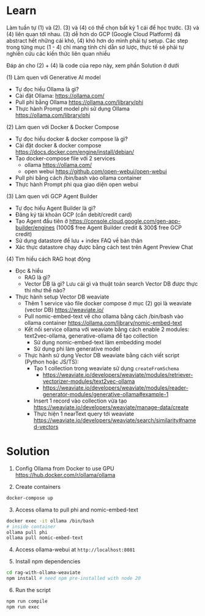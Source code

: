 # Learn

Làm tuần tự (1) và (2). (3) và (4) có thể chọn bất kỳ 1 cái để học trước. (3) và (4) liên quan tới nhau. (3) dễ hơn do GCP (Google Cloud Platform) đã abstract hết những cái khó, (4) khó hơn do mình phải tự setup. Các step trong từng mục (1 - 4) chỉ mang tính chỉ dẫn sơ lược, thực tế sẽ phải tự nghiên cứu các kiến thức liên quan nhiều

Đáp án cho (2) + (4) là code của repo này, xem phần Solution ở dưới

(1) Làm quen với Generative AI model
- Tự đọc hiểu Ollama là gì?
- Cài đặt Ollama: https://ollama.com/
- Pull phi bằng Ollama https://ollama.com/library/phi
- Thực hành Prompt model phi sử dụng Ollama https://ollama.com/library/phi

(2) Làm quen với Docker & Docker Compose
- Tự đọc hiểu docker & docker compose là gì?
- Cài đặt docker & docker compose https://docs.docker.com/engine/install/debian/
- Tạo docker-compose file với 2 services
    - ollama https://ollama.com/
    - open webui https://github.com/open-webui/open-webui
- Pull phi bằng cách /bin/bash vào ollama container
- Thực hành Prompt phi qua giao diện open webui

(3) Làm quen với GCP Agent Builder
- Tự đọc hiểu Agent Builder là gì?
- Đăng ký tài khoản GCP (cần debit/credit card)
- Tạo Agent đầu tiên ở https://console.cloud.google.com/gen-app-builder/engines (1000$ free Agent Builder credit & 300$ free GCP credit)
- Sử dụng datastore để lưu + index FAQ về bản thân
- Xác thực datastore chạy được bằng cách test trên Agent Preview Chat

(4) Tìm hiểu cách RAG hoạt động
- Đọc & hiểu
    - RAG là gì?
    - Vector DB là gì? Lưu cái gì và thuật toán search Vector DB được thực thi như thế nào?
- Thực hành setup Vector DB weaviate
	- Thêm 1 service vào file docker compose ở mục (2) gọi là weaviate (vector DB) https://weaviate.io/
	- Pull nomic-embed-text về cho ollama bằng cách /bin/bash vào ollama container https://ollama.com/library/nomic-embed-text
    - Kết nối service ollama với weaviate bằng cách enable 2 modules: text2vec-ollama, generative-ollama để tạo collection
        - Sử dụng nomic-embed-text làm embedding model
		- Sử dụng phi làm generative model
	- Thực hành sử dụng Vector DB weaviate bằng cách viết script (Python hoặc JS/TS):
		- Tạo 1 collection trong weaviate sử dụng `createFromSchema`
			- https://weaviate.io/developers/weaviate/modules/retriever-vectorizer-modules/text2vec-ollama
			- https://weaviate.io/developers/weaviate/modules/reader-generator-modules/generative-ollama#example-1
		- Insert 1 record vào collection vừa tạo https://weaviate.io/developers/weaviate/manage-data/create
		- Thực hiện 1 nearText query tới weaviate https://weaviate.io/developers/weaviate/search/similarity#named-vectors

# Solution

1. Config Ollama from Docker to use GPU https://hub.docker.com/r/ollama/ollama

2. Create containers

```bash
docker-compose up
```

3. Access ollama to pull phi and nomic-embed-text

```bash
docker exec -it ollama /bin/bash
# inside container
ollama pull phi
ollama pull nomic-embed-text
```

4. Access ollama-webui at `http://localhost:8081`

5. Install npm dependencies

```bash
cd rag-with-ollama-weaviate
npm install # need npm pre-installed with node 20
```

6. Run the script

```bash
npm run compile
npm run exec
```
